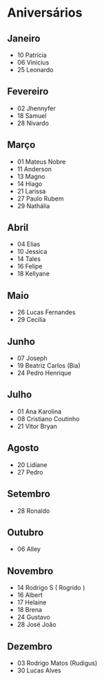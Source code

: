 # Aniversários

## Janeiro
- 10 Patrícia
- 06 Vinicius
- 25 Leonardo

## Fevereiro
- 02 Jhennyfer
- 18 Samuel
- 28 Nivardo

## Março
- 01 Mateus Nobre
- 11 Anderson 
- 13 Magno
- 14 Hiago
- 21 Larissa
- 27 Paulo Rubem
- 29 Nathália

## Abril
- 04 Elias
- 10 Jessica 
- 14 Tales
- 16 Felipe
- 18 Kellyane

## Maio
- 26 Lucas Fernandes
- 29 Cecília

## Junho
- 07 Joseph 
- 19 Beatriz Carlos (Bia)
- 24 Pedro Henrique

## Julho
- 01 Ana Karolina 
- 08 Cristiano Coutinho
- 21 Vitor Bryan

## Agosto
- 20 Lidiane 
- 27 Pedro

## Setembro
- 28 Ronaldo

## Outubro
-  06 Alley

## Novembro
- 14 Rodrigo S ( Rogrido )
- 16 Albert
- 17 Helaine 
- 18 Brena
- 24 Gustavo
- 28 José João

## Dezembro
- 03 Rodrigo Matos (Rudigus)
- 30 Lucas Alves
